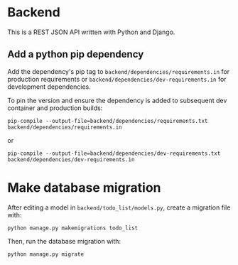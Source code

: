 # Backend

This is a REST JSON API written with Python and Django.

## Add a python pip dependency

Add the dependency's pip tag to `backend/dependencies/requirements.in` for production requirements or `backend/dependencies/dev-requirements.in` for development dependencies.

To pin the version and ensure the dependency is added to subsequent dev container and production builds:

```
pip-compile --output-file=backend/dependencies/requirements.txt backend/dependencies/requirements.in
```

or

```
pip-compile --output-file=backend/dependencies/dev-requirements.txt backend/dependencies/dev-requirements.in
```

# Make database migration

After editing a model in `backend/todo_list/models.py`, create a migration file with:

```
python manage.py makemigrations todo_list
```

Then, run the database migration with:

```
python manage.py migrate
```
